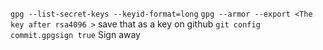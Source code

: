 `gpg --list-secret-keys --keyid-format=long`
`gpg --armor --export <The key after rsa4096 >`
save that as a key on github
`git config commit.gpgsign true`
Sign away